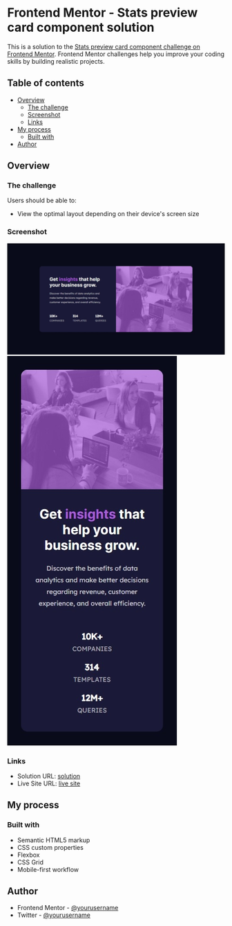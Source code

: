# Frontend Mentor - Stats preview card component solution

This is a solution to the [Stats preview card component challenge on Frontend Mentor](https://www.frontendmentor.io/challenges/stats-preview-card-component-8JqbgoU62). Frontend Mentor challenges help you improve your coding skills by building realistic projects. 

## Table of contents

- [Overview](#overview)
  - [The challenge](#the-challenge)
  - [Screenshot](#screenshot)
  - [Links](#links)
- [My process](#my-process)
  - [Built with](#built-with)
- [Author](#author)

## Overview

### The challenge

Users should be able to:

- View the optimal layout depending on their device's screen size

### Screenshot

![Desktop](screen.jpeg)
![Mobile](ScreenMobile.jpeg)


### Links

- Solution URL: [solution](https://www.frontendmentor.io/solutions/stats-preview-card-component-solution-grid-flexbox-I4CNKcwrg)
- Live Site URL: [live site](https://stats-preview-card-component-solution-tawny.vercel.app/)

## My process

### Built with

- Semantic HTML5 markup
- CSS custom properties
- Flexbox
- CSS Grid
- Mobile-first workflow


## Author

- Frontend Mentor - [@yourusername](https://www.frontendmentor.io/profile/llalanmendozall)
- Twitter - [@yourusername](https://www.twitter.com/JohanAlan05)
